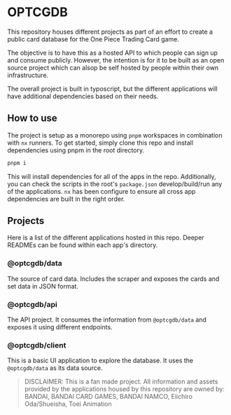 # OPTCGDB

This repository houses different projects as part of an effort to create a public card database for the One Piece Trading Card game.

The objective is to have this as a hosted API to which people can sign up and consume publicly. However, the intention is for it to be built as an open source project which can alsop be self hosted by people within their own infrastructure.

The overall project is built in typoscript, but the different applications will have additional dependencies based on their needs.

## How to use

The project is setup as a monorepo using `pnpm` workspaces in combination with `nx` runners. To get started, simply clone this repo and install dependencies using pnpm in the root directory.

```bash
pnpm i
```

This will install dependencies for all of the apps in the repo. Additionally, you can check the scripts in the root's `package.json` develop/build/run any of the applications. `nx` has been configure to ensure all cross app dependencies are built in the right order.

## Projects

Here is a list of the different applications hosted in this repo. Deeper READMEs can be found within each app's directory.

### @optcgdb/data

The source of card data. Includes the scraper and exposes the cards and set data in JSON format.

### @optcgdb/api

The API project. It consumes the information from `@optcgdb/data` and exposes it using different endpoints.

### @optcgdb/client

This is a basic UI application to explore the database. It uses the `@optcgdb/data` as its data source.

> DISCLAIMER: This is a fan made project. All information and assets provided by the applications housed by this repository are owned by: BANDAI, BANDAI CARD GAMES, BANDAI NAMCO, Eiichiro Oda/Shueisha, Toei Animation
